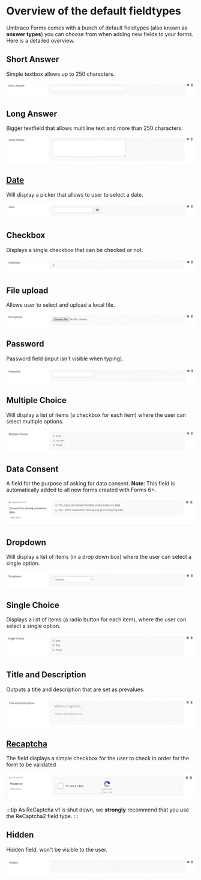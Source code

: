 # Overview of the default fieldtypes

Umbraco Forms comes with a bunch of default fieldtypes (also known as **answer types**) you can choose from when adding new fields to your forms. Here is a detailed overview.

## Short Answer
Simple textbox allows up to 250 characters.

![Textfield](images/shortanswer.png)

## Long Answer
Bigger textfield that allows multiline text and more than 250 characters.

![Textarea](images/longanswer.png)

## [Date](Date)
Will display a picker that allows to user to select a date.

![Datepicker](images/date.png)

## Checkbox
Displays a single checkbox that can be checked or not.

![Checkbox](images/checkbox.png)

## File upload
Allows user to select and upload a local file.

![File upload](images/fileupload.png)

## Password
Password field (input isn't visible when typing).

![Password field](images/password.png)

## Multiple Choice
Will display a list of items (a checkbox for each item) where the user can select multiple options.

![Checkboxlist](images/multiplechoice.png)

## Data Consent

A field for the purpose of asking for data consent. **Note**: This field is automatically added to all new forms created with Forms 6+.

![Data Consent](images/dataconsent.png)

## Dropdown
Will display a list of items (in a drop down box) where the user can select a single option.

![Dropdownlist](images/dropdown.png)

## Single Choice
Displays a list of items (a radio button for each item), where the user can select a single option.

![singlechoice](images/singlechoice.png)

## Title and Description
Outputs a title and description that are set as prevalues.

![Radiobuttonlist](images/titleanddescription.png)

## [Recaptcha](Recaptcha)
The field displays a simple checkbox for the user to check in order for the form to be validated

![Recaptcha2](images/recaptcha2.png)

:::tip
As ReCaptcha v1 is shut down, we **strongly** recommend that you use the ReCaptcha2 field type.
:::

## Hidden
Hidden field, won't be visible to the user.

![Hidden](images/hidden.png)
